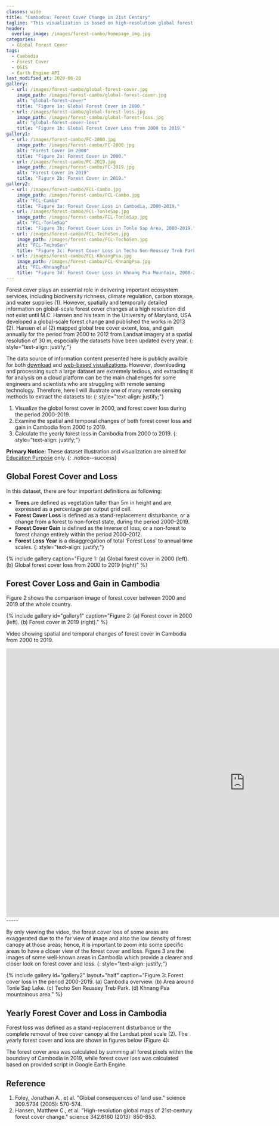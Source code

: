```yaml
---
classes: wide
title: "Cambodia: Forest Cover Change in 21st Century"
tagline: "This visualization is based on high-resolution global forest cover data developed by Hansan et al (2013)."
header:
  overlay_image: /images/forest-cambo/homepage_img.jpg
categories:
  - Global Forest Cover
tags:
  - Cambodia
  - Forest Cover
  - QGIS
  - Earth Engine API
last_modified_at: 2020-08-28
gallery:
  - url: /images/forest-cambo/global-forest-cover.jpg
    image_path: /images/forest-cambo/global-forest-cover.jpg
    alt: "global-forest-cover"
    title: "Figure 1a: Global Forest Cover in 2000."
  - url: /images/forest-cambo/global-forest-loss.jpg
    image_path: /images/forest-cambo/global-forest-loss.jpg
    alt: "global-forest-cover-loss"
    title: "Figure 1b: Global Forest Cover Loss from 2000 to 2019."
gallery1:
  - url: /images/forest-cambo/FC-2000.jpg
    image_path: /images/forest-cambo/FC-2000.jpg
    alt: "Forest Cover in 2000"
    title: "Figure 2a: Forest Cover in 2000."
  - url: /images/forest-cambo/FC-2019.jpg
    image_path: /images/forest-cambo/FC-2019.jpg
    alt: "Forest Cover in 2019"
    title: "Figure 2b: Forest Cover in 2019."
gallery2:
  - url: /images/forest-cambo/FCL-Cambo.jpg
    image_path: /images/forest-cambo/FCL-Cambo.jpg
    alt: "FCL-Cambo"
    title: "Figure 3a: Forest Cover Loss in Cambodia, 2000-2019."
  - url: /images/forest-cambo/FCL-TonleSap.jpg
    image_path: /images/forest-cambo/FCL-TonleSap.jpg
    alt: "FCL-TonleSap"
    title: "Figure 3b: Forest Cover Loss in Tonle Sap Area, 2000-2019."
  - url: /images/forest-cambo/FCL-TechoSen.jpg
    image_path: /images/forest-cambo/FCL-TechoSen.jpg
    alt: "FCL-TechoSen"
    title: "Figure 3c: Forest Cover Loss in Techo Sen Reussey Treb Park, 2000-2019."
  - url: /images/forest-cambo/FCL-KhnangPsa.jpg
    image_path: /images/forest-cambo/FCL-KhnangPsa.jpg
    alt: "FCL-KhnangPsa"
    title: "Figure 3d: Forest Cover Loss in Khnang Psa Mountain, 2000-2019."
---
```


Forest cover plays an essential role in delivering important ecosystem services, including biodiversity richness, climate regulation, carbon storage, and water supplies (1). However, spatially and temporally detailed information on global-scale forest cover changes at a high resolution did not exist until M.C. Hansen and his team in the University of Maryland, USA developed a global-scale forest change and published the works in 2013 (2). Hansen et al (2) mapped global tree cover extent, loss, and gain annually for the period from 2000 to 2012 from Landsat imagery at a spatial resolution of 30 m, especially the datasets have been updated every year. 
{: style="text-align: justify;"}

The data source of information content presented here is publicly availble for both [download](https://earthenginepartners.appspot.com/science-2013-global-forest/download_v1.7.html) and [web-based visualizations](http://earthenginepartners.appspot.com/science-2013-global-forest). However, downloading and processing such a large dataset are extremely tedious, and extracting it for analysis on a cloud platform can be the main challenges for some engineers and scientists who are struggling with remote sensing technology. Therefore, here I will illustrate one of many remote sensing methods to extract the datasets to:
{: style="text-align: justify;"}

1. Visualize the global forest cover in 2000, and forest cover loss during the period 2000-2019. 
2. Examine the spatial and temporal changes of both forest cover loss and gain in Cambodia from 2000 to 2019.
3. Calculate the yearly forest loss in Cambodia from 2000 to 2019.
{: style="text-align: justify;"}

**Primary Notice:** These dataset illustration and visualization are aimed for [Education Purpose](#)  only.
{: .notice--success}

## Global Forest Cover and Loss

In this dataset, there are four important definitions as following:
* **Trees** are defined as vegetation taller than 5m in height and are expressed as a percentage per output grid cell.
* **Forest Cover Loss** is defined as a stand-replacement disturbance, or a change from a forest to non-forest state, during the period 2000–2019. 
* **Forest Cover Gain** is defined as the inverse of loss, or a non-forest to forest change entirely within the period 2000–2012. 
* **Forest Loss Year** is a disaggregation of total ‘Forest Loss’ to annual time scales.
{: style="text-align: justify;"}

{% include gallery caption="Figure 1: (a) Global forest cover in 2000 (left). (b) Global forest cover loss from 2000 to 2019 (right)" %}


## Forest Cover Loss and Gain in Cambodia

Figure 2 shows the comparison image of forest cover between 2000 and 2019 of the whole country.

{% include gallery id="gallery1" caption="Figure 2: (a) Forest cover in 2000 (left). (b) Forest cover in 2019 (right)." %}

Video showing spatial and temporal changes of forest cover in Cambodia from 2000 to 2019.

<iframe width="1280" height="720" src="https://www.youtube.com/embed/4D_sMds61jY" frameborder="0" allow="accelerometer; autoplay; encrypted-media; gyroscope; picture-in-picture" allowfullscreen></iframe>
-----

By only viewing the video, the forest cover loss of some areas are exaggerated due to the far view of image and also the low density of forest canopy at those areas; hence, it is important to zoom into some specific areas to have a closer view of the forest cover and loss. Figure 3 are the images of some well-known areas in Cambodia which provide a clearer and closer look on forest cover and loss.
{: style="text-align: justify;"}

{% include gallery id="gallery2" layout="half" caption="Figure 3: Forest cover loss in the period 2000-2019. (a) Cambodia overview. (b) Area around Tonle Sap Lake. (c) Techo Sen Reussey Treb Park. (d) Khnang Psa mountainous area." %}


## Yearly Forest Cover and Loss in Cambodia

Forest loss was defined as a stand-replacement disturbance or the complete removal of tree cover canopy at the Landsat pixel scale (2). The yearly forest cover and loss are shown in figures below (Figure 4):





The forest cover area was calculated by summing all forest pixels within the boundary of Cambodia in 2019, while forest cover loss was calculated based on provided script in Google Earth Engine.

## Reference
1. Foley, Jonathan A., et al. "Global consequences of land use." science 309.5734 (2005): 570-574.
2. Hansen, Matthew C., et al. "High-resolution global maps of 21st-century forest cover change." science 342.6160 (2013): 850-853.